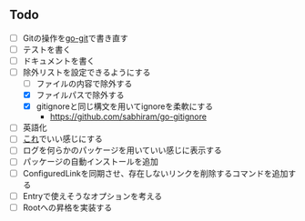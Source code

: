 ## Todo

- [ ] Gitの操作を[go-git](https://github.com/go-git/go-git)で書き直す
- [ ] テストを書く
- [ ] ドキュメントを書く
- [ ] 除外リストを設定できるようにする
  - [ ] ファイルの内容で除外する
  - [x] ファイルパスで除外する 
  - [x] gitignoreと同じ構文を用いてignoreを柔軟にする
    - https://github.com/sabhiram/go-gitignore
- [ ] 英語化
- [ ] [これ](https://qiita.com/tkit/items/3cdeafcde2bd98612428)でいい感じにする
- [ ] ログを何らかのパッケージを用いていい感じに表示する
- [ ] パッケージの自動インストールを追加
- [ ] ConfiguredLinkを同期させ、存在しないリンクを削除するコマンドを追加する
- [ ] Entryで使えそうなオプションを考える
- [ ] Rootへの昇格を実装する
